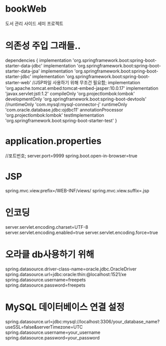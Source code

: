 # bookWeb
 도서 관리 사이드 세미 프로젝트



# 의존성 주입 그래들..
dependencies {
implementation 'org.springframework.boot:spring-boot-starter-data-jdbc'
implementation 'org.springframework.boot:spring-boot-starter-data-jpa'
implementation 'org.springframework.boot:spring-boot-starter-jdbc'
implementation 'org.springframework.boot:spring-boot-starter-web'
//JSP파일 사용하기 위해 무조건 필요함;
implementation 'org.apache.tomcat.embed:tomcat-embed-jasper:10.0.17'
implementation 'javax.servlet:jstl:1.2'
compileOnly 'org.projectlombok:lombok'
developmentOnly 'org.springframework.boot:spring-boot-devtools'
//runtimeOnly 'com.mysql:mysql-connector-j'
runtimeOnly 'com.oracle.database.jdbc:ojdbc11'
annotationProcessor 'org.projectlombok:lombok'
testImplementation 'org.springframework.boot:spring-boot-starter-test'
}



# application.properties
//포트번호;
server.port=9999
spring.boot.open-in-browser=true

# JSP
spring.mvc.view.prefix=/WEB-INF/views/
spring.mvc.view.suffix=.jsp

# 인코딩
server.servlet.encoding.charset=UTF-8
server.servlet.encoding.enabled=true
server.servlet.encoding.force=true

# 오라클 db사용하기 위해
spring.datasource.driver-class-name=oracle.jdbc.OracleDriver
spring.datasource.url=jdbc:oracle:thin:@localhost:1521/xe
spring.datasource.username=freepets
spring.datasource.password=freepets


# MySQL 데이터베이스 연결 설정
spring.datasource.url=jdbc:mysql://localhost:3306/your_database_name?useSSL=false&serverTimezone=UTC
spring.datasource.username=your_username
spring.datasource.password=your_password
